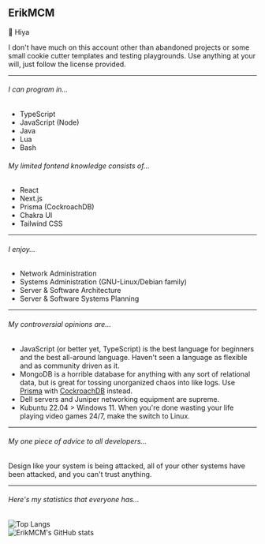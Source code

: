 ## ErikMCM



👋 Hiya

I don't have much on this account other than abandoned projects or some small cookie cutter templates and testing playgrounds. Use anything at your will, just follow the license provided.


------------

###### I can program in...
- TypeScript
- JavaScript (Node)
- Java
- Lua
- Bash

###### My limited fontend knowledge consists of...
- React
- Next.js
- Prisma (CockroachDB)
- Chakra UI
- Tailwind CSS

------------

###### I enjoy...
- Network Administration
- Systems Administration (GNU-Linux/Debian family)
- Server & Software Architecture
- Server & Software Systems Planning

------------

###### My controversial opinions are...
- JavaScript (or better yet, TypeScript) is the best language for beginners and the best all-around language. Haven't seen a language as flexible and as community driven as it.
- MongoDB is a horrible database for anything with any sort of relational data, but is great for tossing unorganized chaos into like logs. Use [Prisma](https://www.prisma.io/ "Prisma") with [CockroachDB](https://www.cockroachlabs.com/docs/v22.2/install-cockroachdb "CockroachDB") instead.
- Dell servers and Juniper networking equipment are supreme.
- Kubuntu 22.04 > Windows 11. When you're done wasting your life playing video games 24/7, make the switch to Linux.

------------

###### My one piece of advice to all developers...
Design like your system is being attacked, all of your other systems have been attacked, and you can't trust anything.

------------

###### Here's my statistics that everyone has...

![Top Langs](https://github-readme-stats.vercel.app/api/top-langs/?username=ErikMCM&theme=dark&layout=compact)  
![ErikMCM's GitHub stats](https://github-readme-stats.vercel.app/api?username=ErikMCM&count_private=true&theme=dark&hide=prs&show_icons=true)

